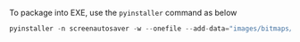 To package into EXE, use the `pyinstaller` command as below
```py
pyinstaller -n screenautosaver -w --onefile --add-data="images/bitmaps/auto.png;." --add-data="images/icons/icon_wxWidgets.ico;." --icon="images/icons/auto.ico" gui.py
```